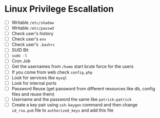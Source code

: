 # Linux Privilege Escallation

- [ ] Writable `/etc/shadow`
- [ ] Writable `/etc/passwd`
- [ ] Check user's history
- [ ] Check user's `env`
- [ ] Check user's `.bashrc`
- [ ] SUID Bit
- [ ] `sudo -l`
- [ ] Cron Job
- [ ] Get the usernames from `/home` start brute force for the users
- [ ] If you come from web check `config.php`
- [ ] Look for services like `mysql`
- [ ] Look for internal ports
- [ ] Password Reuse (get password from different resources like db, config files and reuse them)
- [ ] Username and the password the same like `patrick:patrick`
- [ ] Create a key pair using `ssh-keygen` command and then change `id_rsa.pub` file to `authorized_keys` and add this file
